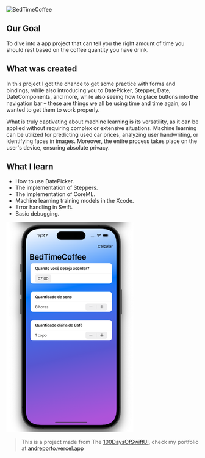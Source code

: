 ![BedTimeCoffee](https://socialify.git.ci/andremporto/BedTimeCoffee/image?description=1&descriptionEditable=The%20better%20time%20to%20rest.&forks=1&issues=1&language=1&name=1&owner=1&pattern=Signal&pulls=1&stargazers=1&theme=Auto)

## Our Goal

To dive into a app project that can tell you the right amount of time you should rest based on the coffee quantity you have drink.

## What was created

In this project I got the chance to get some practice with forms and bindings, while also introducing you to DatePicker, Stepper, Date, DateComponents, and more, while also seeing how to place buttons into the navigation bar – these are things we all be using time and time again, so I wanted to get them to work properly.

What is truly captivating about machine learning is its versatility, as it can be applied without requiring complex or extensive situations. Machine learning can be utilized for predicting used car prices, analyzing user handwriting, or identifying faces in images. Moreover, the entire process takes place on the user's device, ensuring absolute privacy.

## What I learn

- How to use DatePicker.
- The implementation of Steppers.
- The implementation of CoreML.
- Machine learning training models in the Xcode.
- Error handling in Swift.
- Basic debugging.

![BedTimeCoffee Banner](./Documentation/bedtimecoffeeThumb.png)

> This is a project made from The [100DaysOfSwiftUI](https://www.hackingwithswift.com/100/swiftui), check my portfolio at [andreporto.vercel.app](https://andreporto.vercel.app)

